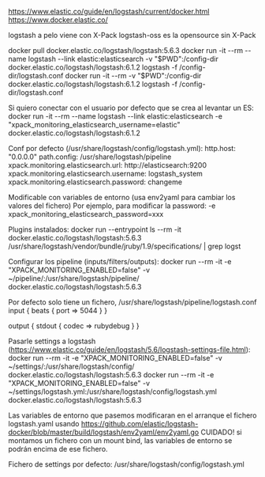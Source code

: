 https://www.elastic.co/guide/en/logstash/current/docker.html
https://www.docker.elastic.co/

logstash a pelo viene con X-Pack
logstash-oss es la opensource sin X-Pack

docker pull docker.elastic.co/logstash/logstash:5.6.3
docker run -it --rm --name logstash --link elastic:elasticsearch -v "$PWD":/config-dir docker.elastic.co/logstash/logstash:6.1.2 logstash -f /config-dir/logstash.conf
docker run -it --rm -v "$PWD":/config-dir docker.elastic.co/logstash/logstash:6.1.2 logstash -f /config-dir/logstash.conf

Si quiero conectar con el usuario por defecto que se crea al levantar un ES:
docker run -it --rm --name logstash --link elastic:elasticsearch -e "xpack_monitoring_elasticsearch_username=elastic" docker.elastic.co/logstash/logstash:6.1.2


Conf por defecto (/usr/share/logstash/config/logstash.yml):
http.host: "0.0.0.0"
path.config: /usr/share/logstash/pipeline
xpack.monitoring.elasticsearch.url: http://elasticsearch:9200
xpack.monitoring.elasticsearch.username: logstash_system
xpack.monitoring.elasticsearch.password: changeme

Modificable con variables de entorno (usa env2yaml para cambiar los valores del fichero)
Por ejemplo, para modificar la password:
 -e xpack_monitoring_elasticsearch_password=xxx


Plugins instalados:
docker run --entrypoint ls --rm -it docker.elastic.co/logstash/logstash:5.6.3 /usr/share/logstash/vendor/bundle/jruby/1.9/specifications/ | grep logst


Configurar los pipeline (inputs/filters/outputs):
docker run --rm -it -e "XPACK_MONITORING_ENABLED=false" -v ~/pipeline/:/usr/share/logstash/pipeline/ docker.elastic.co/logstash/logstash:5.6.3

Por defecto solo tiene un fichero, /usr/share/logstash/pipeline/logstash.conf
input {
  beats {
    port => 5044
  }
}

output {
  stdout {
    codec => rubydebug
  }
}



Pasarle settings a logstash (https://www.elastic.co/guide/en/logstash/5.6/logstash-settings-file.html):
docker run --rm -it -e "XPACK_MONITORING_ENABLED=false" -v ~/settings/:/usr/share/logstash/config/ docker.elastic.co/logstash/logstash:5.6.3
docker run --rm -it -e "XPACK_MONITORING_ENABLED=false" -v ~/settings/logstash.yml:/usr/share/logstash/config/logstash.yml docker.elastic.co/logstash/logstash:5.6.3

Las variables de entorno que pasemos modificaran en el arranque el fichero logstash.yaml usando https://github.com/elastic/logstash-docker/blob/master/build/logstash/env2yaml/env2yaml.go
CUIDADO! si montamos un fichero con un mount bind, las variables de entorno se podrán encima de ese fichero.

Fichero de settings por defecto:
/usr/share/logstash/config/logstash.yml


